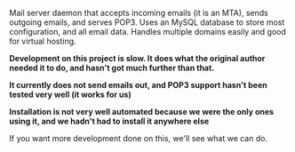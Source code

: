 Mail server daemon that accepts incoming emails (it is an MTA), sends outgoing emails, and serves POP3.  Uses an MySQL database to store most configuration, and all email data.  Handles multiple domains easily and good for virtual hosting.

**Development on this project is slow.  It does what the original author needed it to do, and hasn't got much further than that.**

**It currently does not send emails out, and POP3 support hasn't been tested very well (it works for us)**

**Installation is not very well automated because we were the only ones using it, and we hadn't had to install it anywhere else**

If you want more development done on this, we'll see what we can do.